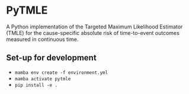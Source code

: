 # PyTMLE

A Python implementation of the Targeted Maximum Likelihood Estimator (TMLE) for the cause-specific absolute risk of time-to-event outcomes measured in continuous time.

## Set-up for development
- `mamba env create -f environment.yml`
- `mamba activate pytmle`
- `pip install -e .`
